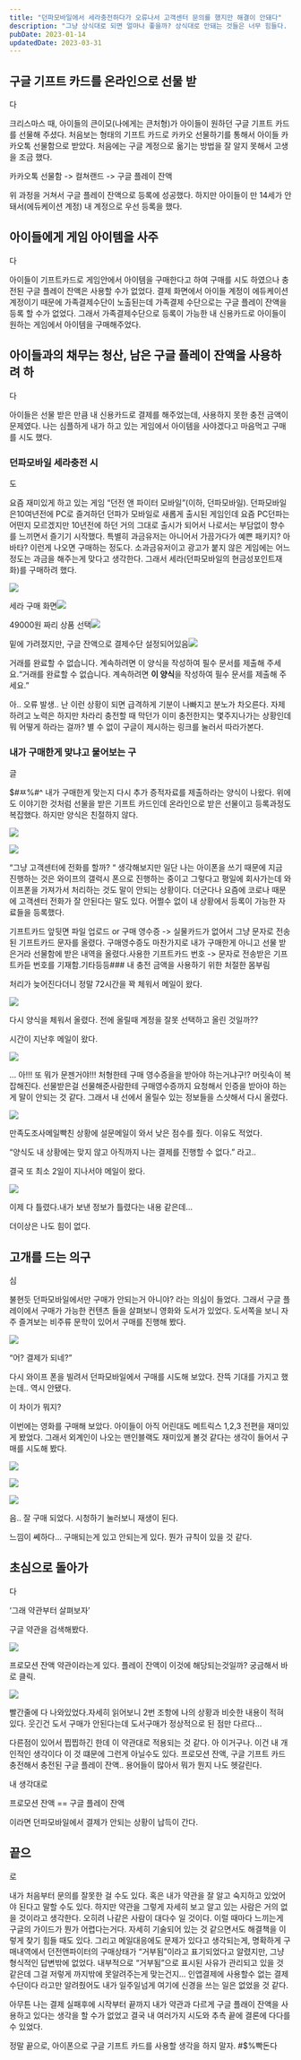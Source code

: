 ```yaml
---
title: "던파모바일에서 세라충전하다가 오류나서 고객센터 문의를 했지만 해결이 안돼다"
description: "그냥 상식대로 되면 얼마나 좋을까? 상식대로 안돼는 것들은 너무 힘들다. 정말로.."
pubDate: 2023-01-14
updatedDate: 2023-03-31
---
```


## 구글 기프트 카드를 온라인으로 선물 받

다

크리스마스 때, 아이들의 큰이모(나에게는 큰처형)가 아이들이 원하던 구글 기프트 카드를 선물해 주셨다. 처음보는 형태의 기프트 카드로 카카오 선물하기를 통해서 아이들 카카오톡 선물함으로 받았다. 처음에는 구글 계정으로 옮기는 방법을 잘 알지 못해서 고생을 조금 했다.

카카오톡 선물함 -&gt; 컬쳐랜드 -&gt; 구글 플레이 잔액

위 과정을 거쳐서 구글 플레이 잔액으로 등록에 성공했다. 하지만 아이들이 만 14세가 안돼서(에듀케이션 계정) 내 계정으로 우선 등록을 했다.

## 아이들에게 게임 아이템을 사주

다

아이들이 기프트카드로 게임안에서 아이템을 구매한다고 하여 구매를 시도 하였으나 충전된 구글 플레이 잔액은 사용할 수가 없었다. 결제 화면에서 아이들 계정이 에듀케이션 계정이기 때문에 가족결제수단이 노출된는데 가족결제 수단으로는 구글 플레이 잔액을 등록 할 수가 없었다. 그래서 가족결제수단으로 등록이 가능한 내 신용카드로 아이들이 원하는 게임에서 아이템을 구매해주었다.

## 아이들과의 채무는 청산, 남은 구글 플레이 잔액을 사용하려 하

다

아이들은 선물 받은 만큼 내 신용카드로 결제를 해주었는데, 사용하지 못한 충전 금액이 문제였다. 나는 심플하게 내가 하고 있는 게임에서 아이템을 사야겠다고 마음먹고 구매를 시도 했다.

### 던파모바일 세라충전 시

도

요즘 재미있게 하고 있는 게임 “던전 앤 파이터 모바일”(이하, 던파모바일). 던파모바일은10여년전에 PC로 즐겨하던 던파가 모바일로 새롭게 출시된 게임인데 요즘 PC던파는 어떤지 모르겠지만 10년전에 하던 거의 그대로 출시가 되어서 나로서는 부담없이 향수를 느끼면서 즐기기 시작했다. 특별히 과금유저는 아니어서 가끔가다가 예쁜 패키지? 아바타? 이런게 나오면 구매하는 정도다. 소과금유저이고 광고가 붙지 않은 게임에는 어느 정도는 과금을 해주는게 맞다고 생각한다. 그래서 세라(던파모바일의 현금성포인트재화)를 구매하려 했다.

![](/content/images/2023/01/KakaoTalk_Photo_2023-01-14-11-55-23-001.jpeg)

세라 구매 화면![](/content/images/2023/01/KakaoTalk_Photo_2023-01-14-11-55-23-002.jpeg)

49000원 짜리 상품 선택![](/content/images/2023/01/KakaoTalk_Photo_2023-01-14-11-55-23-003.jpeg)

밑에 가려졌지만, 구글 잔액으로 결제수단 설정되어있음![](/content/images/2023/01/KakaoTalk_Photo_2023-01-14-11-55-23-004.jpeg)

거래를 완료할 수 없습니다. 계속하려면 이 양식을 작성하여 필수 문서를 제출해 주세요.“거래를 완료할 수 없습니다. 계속하려면 **이 양식**을 작성하여 필수 문서를 제출해 주세요.”

아.. 오류 발생.. 난 이런 상황이 되면 급격하게 기분이 나빠지고 분노가 차오른다. 자제하려고 노력은 하지만 차라리 충전할 때 막던가 이미 충전한지는 몇주지나가는 상황인데 뭐 어떻게 하라는 걸까? 별 수 없이 구글이 제시하는 링크를 눌러서 따라가본다.

### 내가 구매한게 맞냐고 물어보는 구

글

$#ㅉ%#^ 내가 구매한게 맞는지 다시 추가 증적자료를 제출하라는 양식이 나왔다. 위에도 이야기한 것처럼 선물을 받은 기프트 카드인데 온라인으로 받은 선물이고 등록과정도 복잡했다. 하지만 양식은 친절하지 않다.

![](/content/images/2023/01/KakaoTalk_Photo_2023-01-14-11-55-23-005.jpeg)

![](/content/images/2023/01/KakaoTalk_Photo_2023-01-14-11-55-23-006.jpeg)

“그냥 고객센터에 전화를 할까? “ 생각해보지만 일단 나는 아이폰을 쓰기 때문에 지금 진행하는 것은 와이프의 갤럭시 폰으로 진행하는 중이고 그렇다고 평일에 회사가는데 와이프폰을 가져가서 처리하는 것도 말이 안되는 상황이다. 더군다나 요즘에 코로나 때문에 고객센터 전화가 잘 안된다는 말도 있다. 어쩔수 없이 내 상황에서 등록이 가능한 자료들을 등록했다.

기프트카드 앞뒷면 파일 업로드 or 구매 영수증 -&gt; 실물카드가 없어서 그냥 문자로 전송된 기프트카드 문자를 올렸다. 구매영수증도 마찬가지로 내가 구매한게 아니고 선물 받은거라 선물함에 받은 내역을 올렸다.사용한 기프트카드 번호 -&gt; 문자로 전송받은 기프트카듣 번호를 기재함.기타등등### 내 충전 금액을 사용하기 위한 처절한 몸부림

처리가 늦어진다더니 정말 72시간을 꽉 체워서 메일이 왔다.

![](/content/images/2023/01/IMG_8C0A83764883-1.jpeg)

다시 양식을 체워서 올렸다. 전에 올릴때 계정을 잘못 선택하고 올린 것일까??

시간이 지난후 메일이 왔다.

![](/content/images/2023/01/IMG_BA7254A17DCA-1.jpeg)

… 아!!! 또 뭐가 문젠거야!!! 처형한테 구매 영수증을을 받아야 하는거냐구!? 머릿속이 복잡해진다. 선물받은걸 선물해준사람한테 구매영수증까지 요청해서 인증을 받아야 하는게 말이 안되는 것 같다. 그래서 내 선에서 올릴수 있는 정보들을 스샷해서 다시 올렸다.

![](/content/images/2023/01/IMG_AD3AA77112CC-1.jpeg)

만족도조사메일빡친 상황에 설문메일이 와서 낮은 점수를 줬다. 이유도 적었다.

“양식도 내 상황에는 맞지 않고 아직까지 나는 결제를 진행할 수 없다.” 라고..

결국 또 최소 2일이 지나서야 메일이 왔다.

![](/content/images/2023/01/IMG_FFDCEAF830CB-1.jpeg)

이제 다 틀렸다.내가 보낸 정보가 틀렸다는 내용 같은데…

더이상은 나도 힘이 없다.

## 고개를 드는 의구

심

불현듯 던파모바일에서만 구매가 안되는거 아니야? 라는 의심이 들었다. 그래서 구글 플레이에서 구매가 가능한 컨텐츠 들을 살펴보니 영화와 도서가 있었다. 도서쪽을 보니 자주 즐겨보는 비주류 문학이 있어서 구매를 진행해 봤다.

![](/content/images/2023/01/-----------2023-01-14-------11.39.52.jpg)

“어? 결제가 되네?”

다시 와이프 폰을 빌려서 던파모바일에서 구매를 시도해 보았다. 잔뜩 기대를 가지고 했는데.. 역시 안됐다.

이 차이가 뭐지?

이번에는 영화를 구매해 보았다. 아이들이 아직 어린대도 메트릭스 1,2,3 전편을 재미있게 봤었다. 그래서 외계인이 나오는 맨인블랙도 재미있게 볼것 같다는 생각이 들어서 구매를 시도해 봤다.

![](/content/images/2023/01/-----------2023-01-14-------11.27.03.jpg)

![](/content/images/2023/01/-----------2023-01-14-------11.27.18.jpg)

![](/content/images/2023/01/-----------2023-01-14-------11.28.09.jpg)

음.. 잘 구매 되었다. 시청하기 눌러보니 재생이 된다.

느낌이 쎼하다… 구매되는게 있고 안되는게 있다. 뭔가 규칙이 있을 것 같다.

## 초심으로 돌아가

다

‘그래 약관부터 살펴보자’

구글 약관을 검색해봤다.

![](/content/images/2023/01/-----------2023-01-14-------11.40.54.jpg)

프로모션 잔액 약관이라는게 있다. 플레이 잔액이 이것에 해당되는것일까? 궁금해서 바로 클릭.

![](/content/images/2023/01/-----------2023-01-14-------11.41.23.jpg)

빨간줄에 다 나와있었다.자세히 읽어보니 2번 조항에 나의 상황과 비슷한 내용이 적혀 있다. 웃긴건 도서 구매가 안된다는데 도서구매가 정상적으로 된 점만 다르다…

다른점이 있어서 찝찝하긴 한데 이 약관대로 적용되는 것 같다. 아 이거구나. 이건 내 개인적인 생각이다 이 것 떄문에 그런게 아닐수도 있다. 프로모션 잔액, 구글 기프트 카드 충전해서 충전된 구글 플레이 잔액.. 용어들이 많아서 뭐가 뭔지 나도 헷갈린다.

내 생각대로

프로모션 잔액 == 구글 플레이 잔액

이라면 던파모바일에서 결제가 안되는 상황이 납득이 간다.

## 끝으

로

내가 처음부터 문의를 잘못한 걸 수도 있다. 혹은 내가 약관을 잘 알고 숙지하고 있었어야 된다고 말할 수도 있다. 하지만 약관을 그렇게 자세히 보고 알고 있는 사람은 거의 없을 것이라고 생각한다. 오히려 나같은 사람이 대다수 일 것이다. 이럴 때마다 느끼는게 구글의 가이드가 뭔가 어렵다는거다. 자세히 기술되어 있는 것 같으면서도 해결책을 이렇게 찾기 힘들 때도 있다. 그리고 메일대응에도 문제가 있다고 생각되는게, 명확하게 구매내역에서 던전앤파이터의 구매상태가 “거부됨”이라고 표기되었다고 알렸지만, 그냥 형식적인 답변밖에 없었다. 내부적으로 “거부됨”으로 표시된 사유가 관리되고 있을 것 같은데 그걸 저렇게 까지밖에 못알려주는게 맞는건지… 인앱결제에 사용할수 없는 결제수단이다 라고만 알려줬어도 내가 일주일넘게 여기에 신경을 쓰는 일은 없었을 것 같다.

아무튼 나는 결제 실패후에 시작부터 끝까지 내가 약관과 다르게 구글 플래이 잔액을 사용하고 있다는 생각을 할 수가 없었고 결국 내 여러가지 시도와 추측 끝에 결론에 다다를 수 있었다.

정말 끝으로, 아이폰으로 구글 기프트 카드를 사용할 생각을 하지 말자. #$%빡돈다
